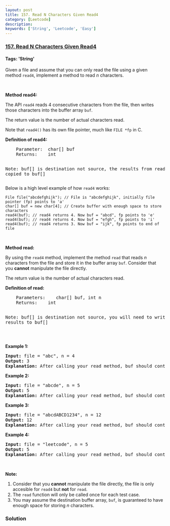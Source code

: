 ```yaml
---
layout: post
title: 157. Read N Characters Given Read4
category: [Leetcode]
description: 
keywords: ['String', 'Leetcode', 'Easy']
---
```

### [157. Read N Characters Given Read4](https://leetcode.com/problems/read-n-characters-given-read4)

#### Tags: 'String'

<div class="content__u3I1 question-content__JfgR"><div><p>Given a file and assume that you can only read the file using a given method <code>read4</code>, implement a method to read <em>n</em> characters.</p>
<p> </p>
<p><b>Method read4: </b></p>
<p>The API <code>read4</code> reads 4 consecutive characters from the file, then writes those characters into the buffer array <code>buf</code>.</p>
<p>The return value is the number of actual characters read.</p>
<p>Note that <code>read4()</code> has its own file pointer, much like <code>FILE *fp</code> in C.</p>
<p><b>Definition of read4:</b></p>
<pre>    Parameter:  char[] buf
    Returns:    int

Note: buf[] is destination not source, the results from read4 will be copied to buf[]
</pre>
<p>Below is a high level example of how <code>read4</code> works:</p>
<pre><code>File file("abcdefghijk"); // File is "abcdefghijk", initially file pointer (fp) points to 'a'
char[] buf = new char[4]; // Create buffer with enough space to store characters
read4(buf); // read4 returns 4. Now buf = "abcd", fp points to 'e'
read4(buf); // read4 returns 4. Now buf = "efgh", fp points to 'i'
read4(buf); // read4 returns 3. Now buf = "ijk", fp points to end of file</code>
</pre>
<p> </p>
<p><strong>Method read:</strong></p>
<p>By using the <code>read4</code> method, implement the method <code>read</code> that reads <i>n</i> characters from the file and store it in the buffer array <code>buf</code>. Consider that you <strong>cannot</strong> manipulate the file directly.</p>
<p>The return value is the number of actual characters read.</p>
<p><b>Definition of read: </b></p>
<pre>    Parameters:	char[] buf, int n
    Returns:	int

Note: buf[] is destination not source, you will need to write the results to buf[]
</pre>
<p> </p>
<p><strong>Example 1:</strong></p>
<pre><strong>Input: </strong>file = "abc", n = 4
<strong>Output: </strong>3
<strong>Explanation:</strong> After calling your read method, buf should contain "abc". We read a total of 3 characters from the file, so return 3. Note that "abc" is the file's content, not buf. buf is the destination buffer that you will have to write the results to.
</pre>
<p><strong>Example 2:</strong></p>
<pre><strong>Input: </strong>file = "abcde", n = 5
<strong>Output: </strong>5
<strong>Explanation: </strong>After calling your read method, buf should contain "abcde". We read a total of 5 characters from the file, so return 5.
</pre>
<p><strong>Example 3:</strong></p>
<pre><strong>Input: </strong>file = "abcdABCD1234", n = 12
<strong>Output: </strong>12
<strong>Explanation: </strong>After calling your read method, buf should contain "abcdABCD1234". We read a total of 12 characters from the file, so return 12.
</pre>
<p><strong>Example 4:</strong></p>
<pre><strong>Input: </strong>file = "leetcode", n = 5
<strong>Output: </strong>5
<strong>Explanation: </strong>After calling your read method, buf should contain "leetc". We read a total of 5 characters from the file, so return 5.
</pre>
<p> </p>
<p><strong>Note:</strong></p>
<ol>
<li>Consider that you <strong>cannot</strong> manipulate the file directly, the file is only accesible for <code>read4</code> but <strong>not</strong> for <code>read</code>.</li>
<li>The <code>read</code> function will only be called once for each test case.</li>
<li>You may assume the destination buffer array, <code>buf</code>, is guaranteed to have enough space for storing <em>n</em> characters.</li>
</ol>
</div></div>

### Solution

